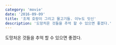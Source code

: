 ```yaml
---
category: 'movie'
date: '2016-09-09'
title: '조제 호랑이 그리고 물고기들. 이누도 잇신'
description: '도망처온 것들을 추억 할 수 있으면 좋겠다.'
---
```


도망처온 것들을 추억 할 수 있으면 좋겠다.
